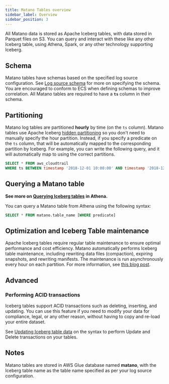 ```yaml
---
title: Matano Tables overview
sidebar_label: Overview
sidebar_position: 3
---
```


All Matano data is stored as Apache Iceberg tables, with data stored in Parquet files on S3. You can query and interact with these like any other Iceberg table, using Athena, Spark, or any other technology supporting Iceberg.

## Schema

Matano tables have schemas based on the specified log source configuration. See [Log source schema](../log-sources/schema.md) for more on specifying the schema. You are encouraged to conform to ECS when defining schemas to improve correlation. All Matano tables are required to have a **`ts`** column in their schema.

## Partitioning

Matano log tables are partitioned **hourly** by time (on the `ts` column). Matano tables use Apache Iceberg [hidden partitioning](https://iceberg.apache.org/docs/latest/partitioning/) so you don't need to manually specify the hour partition. Instead, if you specify a predicate on the `ts` column, that will be automatically mapped to the corresponding partition by Iceberg. For example, you can write the following query, and it will automatically map to using the correct partitions.

```sql
SELECT * FROM aws_cloudtrail
WHERE ts BETWEEN timestamp '2018-12-01 10:00:00' AND timestamp '2018-12-01 12:00:00'
```

## Querying a Matano table

**See more on [Querying Iceberg tables](https://docs.aws.amazon.com/athena/latest/ug/querying-iceberg-table-data.html) in Athena.**

You can query a Matano table from Athena using the following syntax:

```sql
SELECT * FROM matano.table_name [WHERE predicate]
```

## Optimization and Iceberg Table maintenance

Apache Iceberg tables require regular table maintenance to ensure optimal performance and cost efficiency. Matano automatically performs Iceberg table maintenance, including rewriting data files (compaction), expiring snapshots, and rewriting manifests. The maintenance is run asynchronously every hour on each partition. For more information, see [this blog post](/blog/2022/11/04/automated-iceberg-table-maintenance).

## Advanced

### Performing ACID transactions

Iceberg tables support ACID transactions such as deleting, inserting, and updating. You can use this feature if you need to modify your data for compliance, legal, or any other reason, without having to copy and re-load your entire dataset.

See [Updating Iceberg table data](https://docs.aws.amazon.com/athena/latest/ug/querying-iceberg-updating-iceberg-table-data.html) on the syntax to perform Update and Delete transactions on your tables.

## Notes

Matano tables are stored in AWS Glue database named **matano**, with the Iceberg table name as the table name specified as per your log source configuration.
